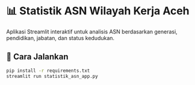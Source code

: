 # 📊 Statistik ASN Wilayah Kerja Aceh

Aplikasi Streamlit interaktif untuk analisis ASN berdasarkan generasi, pendidikan, jabatan, dan status kedudukan.

## 🚀 Cara Jalankan
```bash
pip install -r requirements.txt
streamlit run statistik_asn_app.py
